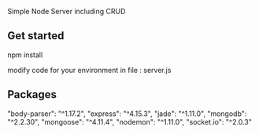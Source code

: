 Simple Node Server including CRUD 

## Get started

npm install

modify code for your environment in file : server.js

## Packages 

"body-parser": "^1.17.2",
"express": "^4.15.3",
"jade": "^1.11.0",
"mongodb": "^2.2.30",
"mongoose": "^4.11.4",
"nodemon": "^1.11.0",
"socket.io": "^2.0.3"

